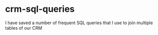 # crm-sql-queries
I have saved a number of frequent SQL queries that I use to join multiple tables of our CRM 

